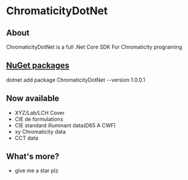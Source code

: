 # ChromaticityDotNet

## About
ChromaticityDotNet is a full .Net Core SDK For Chromaticity programing

## [NuGet packages](https://www.nuget.org/packages/ChromaticityDotNet)
dotnet add package ChromaticityDotNet --version 1.0.0.1

## Now available
- XYZ/Lab/LCH Cover
- CIE de formulations
- CIE standard illuminant data(D65 A CWF)
- xy Chromaticity data
- CCT data

## What's more?
- give me a star plz
